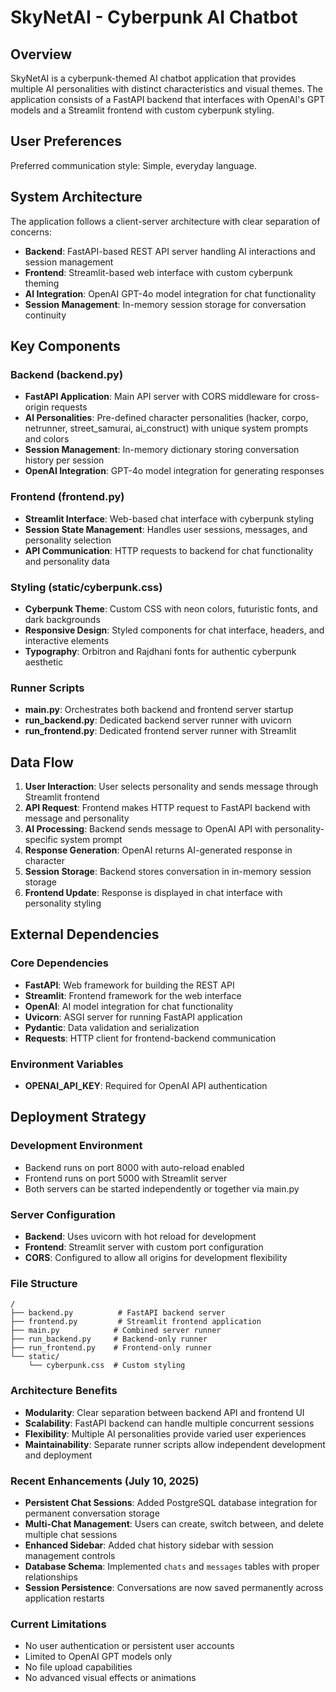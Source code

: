 # SkyNetAI - Cyberpunk AI Chatbot

## Overview

SkyNetAI is a cyberpunk-themed AI chatbot application that provides multiple AI personalities with distinct characteristics and visual themes. The application consists of a FastAPI backend that interfaces with OpenAI's GPT models and a Streamlit frontend with custom cyberpunk styling.

## User Preferences

Preferred communication style: Simple, everyday language.

## System Architecture

The application follows a client-server architecture with clear separation of concerns:

- **Backend**: FastAPI-based REST API server handling AI interactions and session management
- **Frontend**: Streamlit-based web interface with custom cyberpunk theming
- **AI Integration**: OpenAI GPT-4o model integration for chat functionality
- **Session Management**: In-memory session storage for conversation continuity

## Key Components

### Backend (backend.py)
- **FastAPI Application**: Main API server with CORS middleware for cross-origin requests
- **AI Personalities**: Pre-defined character personalities (hacker, corpo, netrunner, street_samurai, ai_construct) with unique system prompts and colors
- **Session Management**: In-memory dictionary storing conversation history per session
- **OpenAI Integration**: GPT-4o model integration for generating responses

### Frontend (frontend.py)
- **Streamlit Interface**: Web-based chat interface with cyberpunk styling
- **Session State Management**: Handles user sessions, messages, and personality selection
- **API Communication**: HTTP requests to backend for chat functionality and personality data

### Styling (static/cyberpunk.css)
- **Cyberpunk Theme**: Custom CSS with neon colors, futuristic fonts, and dark backgrounds
- **Responsive Design**: Styled components for chat interface, headers, and interactive elements
- **Typography**: Orbitron and Rajdhani fonts for authentic cyberpunk aesthetic

### Runner Scripts
- **main.py**: Orchestrates both backend and frontend server startup
- **run_backend.py**: Dedicated backend server runner with uvicorn
- **run_frontend.py**: Dedicated frontend server runner with Streamlit

## Data Flow

1. **User Interaction**: User selects personality and sends message through Streamlit frontend
2. **API Request**: Frontend makes HTTP request to FastAPI backend with message and personality
3. **AI Processing**: Backend sends message to OpenAI API with personality-specific system prompt
4. **Response Generation**: OpenAI returns AI-generated response in character
5. **Session Storage**: Backend stores conversation in in-memory session storage
6. **Frontend Update**: Response is displayed in chat interface with personality styling

## External Dependencies

### Core Dependencies
- **FastAPI**: Web framework for building the REST API
- **Streamlit**: Frontend framework for the web interface
- **OpenAI**: AI model integration for chat functionality
- **Uvicorn**: ASGI server for running FastAPI application
- **Pydantic**: Data validation and serialization
- **Requests**: HTTP client for frontend-backend communication

### Environment Variables
- **OPENAI_API_KEY**: Required for OpenAI API authentication

## Deployment Strategy

### Development Environment
- Backend runs on port 8000 with auto-reload enabled
- Frontend runs on port 5000 with Streamlit server
- Both servers can be started independently or together via main.py

### Server Configuration
- **Backend**: Uses uvicorn with hot reload for development
- **Frontend**: Streamlit server with custom port configuration
- **CORS**: Configured to allow all origins for development flexibility

### File Structure
```
/
├── backend.py          # FastAPI backend server
├── frontend.py         # Streamlit frontend application
├── main.py            # Combined server runner
├── run_backend.py     # Backend-only runner
├── run_frontend.py    # Frontend-only runner
└── static/
    └── cyberpunk.css  # Custom styling
```

### Architecture Benefits
- **Modularity**: Clear separation between backend API and frontend UI
- **Scalability**: FastAPI backend can handle multiple concurrent sessions
- **Flexibility**: Multiple AI personalities provide varied user experiences
- **Maintainability**: Separate runner scripts allow independent development and deployment

### Recent Enhancements (July 10, 2025)
- **Persistent Chat Sessions**: Added PostgreSQL database integration for permanent conversation storage
- **Multi-Chat Management**: Users can create, switch between, and delete multiple chat sessions
- **Enhanced Sidebar**: Added chat history sidebar with session management controls
- **Database Schema**: Implemented `chats` and `messages` tables with proper relationships
- **Session Persistence**: Conversations are now saved permanently across application restarts

### Current Limitations
- No user authentication or persistent user accounts
- Limited to OpenAI GPT models only
- No file upload capabilities
- No advanced visual effects or animations